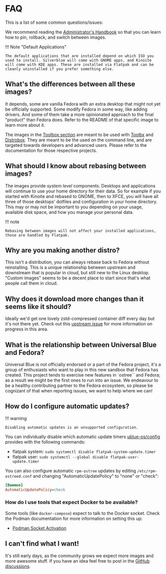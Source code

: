 # FAQ

This is a list of some common questions/issues:

We recommend reading the [Administrator's Handbook](https://coreos.github.io/rpm-ostree/administrator-handbook/) so that you can learn how to pin, rollback, and switch between images.

!!! Note "Default Applications"

    The default applications that are installed depend on which ISO you used to install. Silverblue will come with GNOME apps, and Kinoite will come with KDE apps. These are installed via Flatpak and can be cleanly uninstalled if you prefer something else.

## What's the differences between all these images?

It depends, some are vanilla Fedora with an extra desktop that might not yet be officially supported.
Some modify Fedora in some way, like adding drivers.
And some of them take a more opinionated approach to the final "product" than Fedora does.
Refer to the README of that specific image to learn more about it.

The images in the [Toolbox section](https://ublue.it/toolboxes/) are meant to be used with [Toolbx](https://containertoolbx.org/) and [Distrobox](https://github.com/89luca89/distrobox).
They are meant to be the used on the command line, and are targeted towards developers and advanced users.
Please refer to the documentation for those respective projects.

## What should I know about rebasing between images?

The images provide _system level_ components.
Desktops and applications will continue to use your home directory for their data.
So for example if you started with Kinoite and rebased to GNOME, then to XFCE, you will have all three of those desktops' dotfiles and configuration in your home directory.
This may or may not be important to you depending on your usage, available disk space, and how you manage your personal data.

!!! note

    Rebasing between images will not affect your installed applications, those are handled by Flatpak.

## Why are you making another distro?

This isn't a distribution, you can always rebase back to Fedora without reinstalling.
This is a unique relationship between upstream and downstream that is popular in cloud, but still new to the Linux desktop.
"Custom images" seems to be a decent place to start since that's what people call them in cloud.

## Why does it download more changes than it seems like it should?

Ideally we'd get one lovely zstd-compressed container diff every day but it's not there yet.
Check out this [upstream issue](https://github.com/coreos/rpm-ostree/issues/4012) for more information on progress in this area.

## What is the relationship between Universal Blue and Fedora?

Universal Blue is not officially endorsed or a part of the Fedora project, it's a group of enthusiasts who want to play in this new sandbox that Fedora has created.
This project tends to exercise new features in `ostree`` and Fedora; as a result we might be the first ones to run into an issue.
We endeavour to be a healthy contributing partner to the Fedora ecosystem, so please be cognizant of that when reporting issues, we want to help where we can!

## How do I configure automatic updates?

!!! warning

    Disabling automatic updates is an unsupported configuration.

You can individually disable which automatic update timers [ublue-os/config](https://github.com/ublue-os/config) provides with the following commands:

* flatpak system: `sudo systemctl disable flatpak-system-update.timer`
* flatpak user: `sudo systemctl --global disable flatpak-user-update.timer`

You can also configure automatic `rpm-ostree` updates by editing `/etc/rpm-ostreed.conf` and changing "AutomaticUpdatePolicy" to "none" or "check":

```ini
[Daemon]
AutomaticUpdatePolicy=check
```

### How do I use tools that expect Docker to be available?

Some tools (like `docker-compose`) expect to talk to the Docker socket. Check the Podman documentation for more information on setting this up:

* [Podman Socket Activation](https://github.com/containers/podman/blob/main/docs/tutorials/socket_activation.md)

## I can't find what I want!

It's still early days, as the community grows we expect more images and more awesome stuff.
If you have an idea feel free to post in the [GitHub discussions](https://github.com/orgs/ublue-os/discussions).

